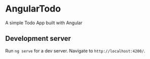 # AngularTodo

A simple Todo App built with Angular

## Development server

Run `ng serve` for a dev server. Navigate to `http://localhost:4200/`.
